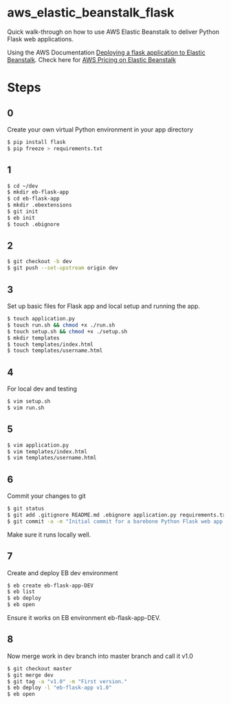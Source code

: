 # aws_elastic_beanstalk_flask
Quick walk-through on how to use AWS Elastic Beanstalk to deliver Python Flask web applications.

Using the AWS Documentation [Deploying a flask application to Elastic Beanstalk](https://docs.aws.amazon.com/elasticbeanstalk/latest/dg/create-deploy-python-flask.html). Check here for [AWS Pricing on Elastic Beanstalk](https://aws.amazon.com/elasticbeanstalk/pricing/#:~:text=There%20is%20no%20additional%20charge,fees%20and%20no%20upfront%20commitments.)

# Steps
## 0
Create your own virtual Python environment in your app directory
```bash
$ pip install flask
$ pip freeze > requirements.txt
```

## 1
```bash
$ cd ~/dev
$ mkdir eb-flask-app
$ cd eb-flask-app
$ mkdir .ebextensions
$ git init
$ eb init
$ touch .ebignore
```

## 2
```bash
$ git checkout -b dev
$ git push --set-upstream origin dev
```

## 3
Set up basic files for Flask app and local setup and running the app.
```bash
$ touch application.py
$ touch run.sh && chmod +x ./run.sh
$ touch setup.sh && chmod +x ./setup.sh
$ mkdir templates
$ touch templates/index.html
$ touch templates/username.html
```

## 4
For local dev and testing
```bash
$ vim setup.sh
$ vim run.sh
```

## 5
```bash
$ vim application.py
$ vim templates/index.html
$ vim templates/username.html
```

## 6
Commit your changes to git
```bash
$ git status
$ git add .gitignore README.md .ebignore application.py requirements.txt run.sh setup.sh templates/
$ git commit -a -m "Initial commit for a barebone Python Flask web app."
```
Make sure it runs locally well.

## 7
Create and deploy EB dev environment
```bash
$ eb create eb-flask-app-DEV
$ eb list
$ eb deploy
$ eb open
```
Ensure it works on EB environment eb-flask-app-DEV.

## 8
Now merge work in dev branch into master branch and call it v1.0
```bash
$ git checkout master
$ git merge dev
$ git tag -a "v1.0" -m "First version."
$ eb deploy -l "eb-flask-app v1.0"
$ eb open
```

